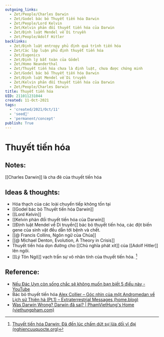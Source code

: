 ```yaml
---
outgoing_links:
  - Zet/People/Charles Darwin
  - Zet/Godel bác bỏ Thuyết tiến hóa Darwin
  - Zet/People/Lord Kelvin
  - Zet/Kelvin phản đối thuyết tiến hóa của Darwin
  - Zet/Định luật Mendel về Di truyền
  - Zet/People/Adolf Hitler
backlinks:
  - Zet/Định luật entropy phủ định quá trình tiến hóa
  - Zet/Các lập luận phủ định thuyết tiến hóa
  - Zet/Eugenics
  - Zet/Định lý bất toàn của Gödel
  - Zet/Homo Neanderthal
  - Zet/Thuyết tiến hóa chưa là định luật, chưa được chứng minh
  - Zet/Godel bác bỏ Thuyết tiến hóa Darwin
  - Zet/Định luật Mendel về Di truyền
  - Zet/Kelvin phản đối thuyết tiến hóa của Darwin
  - Zet/People/Charles Darwin
title: Thuyết tiến hóa
UID: 211011231044
created: 11-Oct-2021
tags:
  - 'created/2021/Oct/11'
  - 'seed🥜'
  - 'permanent/concept'
publish: True
---
```

# Thuyết tiến hóa

## Notes:
[[Charles Darwin]] là cha đẻ của thuyết tiến hóa

## Ideas & thoughts:
- Hóa thạch của các loài chuyển tiếp không tồn tại
- [[Godel bác bỏ Thuyết tiến hóa Darwin]]
- [[Lord Kelvin]]
- [[Kelvin phản đối thuyết tiến hóa của Darwin]]
- [[Định luật Mendel về Di truyền]] bác bỏ thuyết tiến hóa, các đột biến gene của sinh vật đều dẫn tới bệnh và chết.
- [[@ Francis Collins, Ngôn ngữ của Chúa]]
- [[@ Michael Denton, Evolution, A Theory in Crisis]]
- Thuyết tiến hóa dọn đường cho [[Chủ nghĩa phát xít]] của [[Adolf Hitler]] lên ngôi.
- [[Lý Tôn Ngô]] vạch trần sự vô nhân tính của thuyết tiến hóa. [^1]

## Reference:
- [Nếu Đác Uyn còn sống chắc sẽ không muốn bạn biết 5 điều này - YouTube](https://www.youtube.com/watch?v=3bhORlpnU54)
- Bác bỏ thuyết tiến hóa [Alex Collier – Góc nhìn của một Andromedan về Lịch sử Thiên hà (Pt.1) – Extraterrestrial Messages (home.blog)](https://extraterrestrialbeing.home.blog/2020/08/17/alex-collier-goc-nhin-cua-mot-andromedan-ve-lich-su-thien-ha-pt-1/)
- [Was Darwin Wrong? Darwin đã sai? | PhamVietHung's Home (viethungpham.com)](https://viethungpham.com/2019/11/11/was-darwin-wrong-darwin-da-sai/)

[^1]:[Thuyết tiến hóa Darwin: Đã đến lúc chấm dứt sự lừa dối vĩ đại (nghiencuuquocte.org)](http://nghiencuuquocte.org/forums/topic/thuyet-tien-hoa-darwin-da-den-luc-cham-dut-su-lua-doi-vi-dai/)